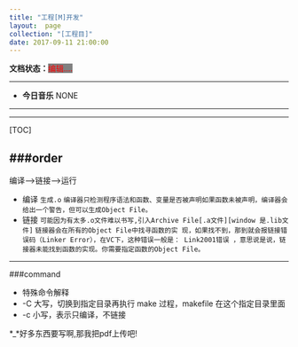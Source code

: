 ```yaml
---
title: "工程[M]开发"
layout:  page
collection: "[工程目]"
date: 2017-09-11 21:00:00
---
```


**文档状态：**<a style="color:red;background-color:gray">编辑....</a>

---
- **今日音乐**
NONE

---
>

---
[TOC]

###order
---
编译-->链接-->运行
- 编译
    `生成.o`
    `编译器只检测程序语法和函数、变量是否被声明如果函数未被声明，编译器会给出一个警告，但可以生成Object File。`
- 链接
    `可能因为有太多.o文件难以书写,引入Archive File[.a文件][window 是.lib文件]`
    `链接器会在所有的Object File中找寻函数的实
现，如果找不到，那到就会报链接错误码（Linker Error），在VC下，这种错误一般是： Link2001错误 ，意思说是说，链接器未能找到函数的实现。你需要指定函数的Object File。`

---
###command
- 特殊命令解释
- -C 大写，切换到指定目录再执行 make 过程，makefile 在这个指定目录里面
- -c 小写，表示只编译，不链接

*_*好多东西要写啊,那我把pdf上传吧!
